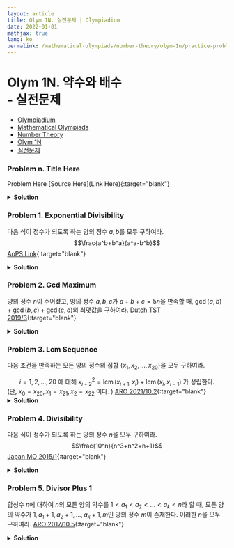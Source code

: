 ```yaml
---
layout: article
title: Olym 1N. 실전문제 | Olympiadium
date: 2022-01-01
mathjax: true
lang: ko
permalink: /mathematical-olympiads/number-theory/olym-1n/practice-problems/
---
```

# Olym 1N. 약수와 배수 <br> <ssup> - 실전문제</ssup>

<ul class="breadcrumb">
	<li><a href="{{ site.url }}">Olympiadium</a></li> 
	<li><a href="{{ site.url }}mathematical-olympiads/">Mathematical Olympiads</a></li> 
	<li><a href="{{ site.url }}mathematical-olympiads/number-theory/">Number Theory</a></li> 
	<li><a href="{{ site.url }}mathematical-olympiads/number-theory/olym-1n/">Olym 1N</a></li> 
	<li><a href="{{ site.url }}mathematical-olympiads/number-theory/olym-1n/practice-problems/">실전문제</a></li>
</ul>

### Problem n. Title Here
<blueboard> Problem Here </blueboard>
[Source Here](Link Here){:target="blank"}
<pinkborder><details>
<summary><b>Solution</b></summary>
Solution Here. 
</details></pinkborder>

### Problem 1. Exponential Divisibility
<blueboard> 다음 식이 정수가 되도록 하는 양의 정수 $a, b$를 모두 구하여라. $$\frac{a^b+b^a}{a^a-b^b}$$ </blueboard>
[AoPS Link](https://artofproblemsolving.com/community/c6h2535082p21569052){:target="blank"}
<pinkborder><details>
<summary><b>Solution</b></summary>
Solution Here. 
</details></pinkborder>

### Problem 2. Gcd Maximum
<blueboard> 양의 정수 $n$이 주어졌고, 양의 정수 $a, b, c$가 $a+b+c=5n$을 만족할 때, $\gcd(a, b)+\gcd(b, c)+\gcd(c, a)$의 최댓값을 구하여라.  </blueboard>
[Dutch TST 2019/3](https://artofproblemsolving.com/community/c6h1983805p13797517){:target="blank"}
<pinkborder><details>
<summary><b>Solution</b></summary>
Solution Here. 
</details></pinkborder>


### Problem 3. Lcm Sequence
<blueboard> 다음 조건을 만족하는 모든 양의 정수의 집합 $\{x_1, x_2, \ldots, x_{20}\}$을 모두 구하여라. <center> $i=1, 2, \ldots, 20$ 에 대해 $x_{i+2}^2=\operatorname{lcm}(x_{i+1}, x_{i})+\operatorname{lcm}(x_{i}, x_{i-1})$ 가 성립한다. </center> (단, $x_0=x_{20}, x_1=x_{21}, x_2=x_{22}$ 이다. )</blueboard>
[ARO 2021/10.2](https://artofproblemsolving.com/community/c6h2533949p21551325){:target="blank"}
<pinkborder><details>
<summary><b>Solution</b></summary>
Solution Here. 
</details></pinkborder>


### Problem 4. Divisibility
<blueboard> 다음 식이 정수가 되도록 하는 양의 정수 $n$을 모두 구하여라. $$\frac{10^n}{n^3+n^2+n+1}$$ </blueboard>
[Japan MO 2015/1](https://artofproblemsolving.com/community/c6h1148059p5421039){:target="blank"}
<pinkborder><details>
<summary><b>Solution</b></summary>
Solution Here. 
</details></pinkborder>

### Problem 5. Divisor Plus 1
<blueboard> 합성수 $n$에 대하여 $n$의 모든 양의 약수를 $1 < a_1 < a_2 < \ldots < a_k < n$라 할 때, 모든 양의 약수가 $1, a_1+1, a_2+1, \ldots, a_k+1, m$인 양의 정수 $m$이 존재한다. 이러한 $n$을 모두 구하여라. </blueboard>
[ARO 2017/10.5](https://artofproblemsolving.com/community/c6h1441154p8200604){:target="blank"}
<pinkborder><details>
<summary><b>Solution</b></summary>
Solution Here. 
</details></pinkborder>

